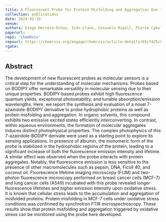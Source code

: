 ```yaml
---
title: A Fluorescent Probe for Protein Misfolding and Aggregation Due to Oxidative Stress Based on a 7-Azaindole-BODIPY Derivative
collection: publications
date: 2024-02-19
venue:
authors: Diego Herrera-Ochoa, Iván Llano, Consuelo Ripoll, Pierre Cybulski, Martin Kreuzer, Susana Rocha, Eva M García-Frutos, Iván Bravo, Andrés Garzón Ruiz
paperurl:
repo: 'ChemRxiv'
repourl: https://chemrxiv.org/engage/chemrxiv/article-details/65cf425c66c1381729c85489
rgate:
---
```


<h2> Abstract </h2>
<p align= "justify">

The development of new fluorescent probes as molecular sensors is a critical step for the understanding of molecular mechanisms. Probes based on BODIPY offer remarkable versatility in molecular sensing due to their unique properties. BODIPY-based probes exhibit high fluorescence quantum yields, exceptional photostability, and tunable absorption/emission wavelengths. Here, we report the synthesis and evaluation of a novel 7-azaindole-BODIPY derivative to probe hydrophobic proteins as well as protein misfolding and aggregation. In organic solvents, this compound exhibits two emissive excited states efficiently interconverting. In contrast, within aqueous environments, the formation of molecular aggregates induces distinct photophysical properties. The complex photophysics of this 7-azaindole-BODIPY derivate were used as a starting point to explore its sensing applications. In presence of albumin, the monomeric form of the probe is stabilized in the hydrophobic regions of the protein, leading to a significant increase of both the fluorescence emission intensity and lifetime. A similar effect was observed when the probe interacts with protein aggregates. Notably, the fluorescence emission is less sensitive to the presence of other macromolecules such as pepsin, DNA, Ficoll 40, and coconut oil. Fluorescence lifetime imaging microscopy (FLIM) and two-photon fluorescence microscopy performed on breast cancer cells (MCF-7) and lung cancer cells (A549) incubated with this probe revealed longer fluorescence lifetimes and higher emission intensity upon oxidative stress. It is known that cellular stress leads to the accumulation and aggregation of misfolded proteins. Protein misfolding in MCF-7 cells under oxidative stress conditions was confirmed by synchrotron FTIR microspectroscopy. These results show that protein misfolding and aggregation triggered by oxidative stress can be monitored using the probe here developed.
